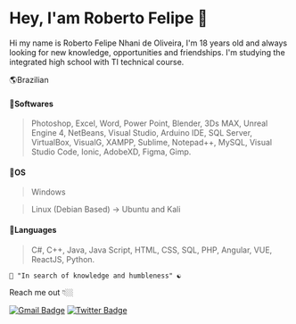 # Hey, I'am Roberto Felipe  🌌

Hi my name is Roberto Felipe Nhani de Oliveira, I'm 18 years old and always looking for new knowledge, opportunities and friendships. I'm studying the integrated high school with TI technical course.

🌎Brazilian

#### 🔹Softwares 
>Photoshop, Excel, Word, Power Point, Blender, 3Ds MAX, Unreal Engine 4, NetBeans, Visual Studio, Arduino IDE, SQL Server, VirtualBox, VisualG, XAMPP, Sublime, Notepad++, MySQL, Visual Studio Code, Ionic, AdobeXD, Figma, Gimp.

#### 🔹OS 
> Windows

> Linux (Debian Based) -> Ubuntu and Kali

#### 🔹Languages
>C#, C++, Java, Java Script, HTML, CSS, SQL, PHP, Angular, VUE, ReactJS, Python.

    🧠 "In search of knowledge and humbleness" ☯
    
Reach me out 👇🏼

[![Gmail Badge](https://img.shields.io/badge/-Gmail-blue?style=flat-square&logo=Gmail&logoColor=white&link=mailto:feliperoberto092@gmail.com)](mailto:feliperoberto092@gmail.com) [![Twitter Badge](https://img.shields.io/badge/-Instagram-blue?style=flat-square&labelColor=blue&logo=instagram&logoColor=white&link=https://www.instagram.com/mlk_robert/?hl=pt-br)](https://www.instagram.com/mlk_robert/?hl=pt-br) 
